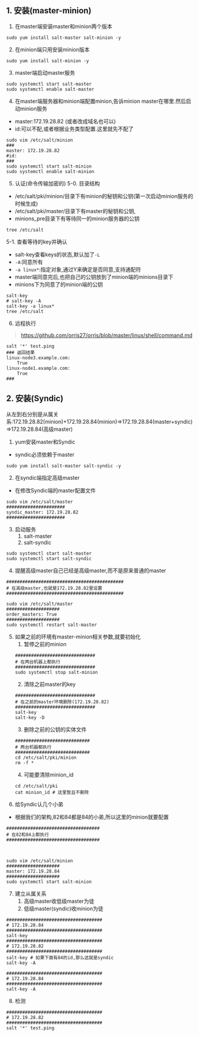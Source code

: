 ## 1. 安装(master-minion)
1. 在master端安装master和minion两个版本
```
sudo yum install salt-master salt-minion -y
```
2. 在minion端只用安装minion版本
```
sudo yum install salt-minion -y
```

3. master端启动master服务
```
sudo systemctl start salt-master
sudo systemctl enable salt-master
```
4. 在master端服务器和minion端配置minion,告诉minion master在哪里.然后启动minion服务
+ master:172.19.28.82 (或者改成域名也可以)
+ id:可以不配,或者根据业务类型配置.这里就先不配了
```
sudo vim /etc/salt/minion
###
master: 172.19.28.82
#id:
###
sudo systemctl start salt-minion
sudo systemctl enable salt-minion
```
5. 认证(命令传输加密的)
5-0. 目录结构
+ /etc/salt/pki/minion/目录下有minion的秘钥和公钥(第一次启动minion服务的时候生成)
+ /etc/salt/pki/master/目录下有master的秘钥和公钥,
+ minions_pre目录下有等待同一的minion服务器的公钥
```
tree /etc/salt
```
5-1. 查看等待的key并确认
+ salt-key查看keys的状态,默认加了`-L`
+ `-A`:同意所有
+ `-a linux*`:指定对象,通过Y来确定是否同意,支持通配符
+ master端同意完后,也把自己的公钥放到了minion端的minions目录下
+ minions下为同意了的minion端的公钥
```
salt-key
# salt-key -A
salt-key -a linux* 
tree /etc/salt
```

6. 远程执行
> https://github.com/orris27/orris/blob/master/linux/shell/command.md
```
salt '*' test.ping
### 返回结果
linux-node3.example.com:
    True
linux-node1.example.com:
    True
###
```

## 2. 安装(Syndic)
从左到右分别是从属关系:172.19.28.82(minion)+172.19.28.84(minion)=>172.19.28.84(master+syndic)=>172.19.28.84(高级master)
1. yum安装master和Syndic
+ syndic必须依赖于master
```
sudo yum install salt-master salt-syndic -y
```
2. 在syndic端指定高级master
+ 在修改Syndic端的master配置文件
```
sudo vim /etc/salt/master
######################
syndic_master: 172.19.28.82
######################
```
3. 启动服务
    1. salt-master
    2. salt-syndic
```
sudo systemctl start salt-master
sudo systemctl start salt-syndic
```
4. 提醒高级master自己已经是高级master,而不是原来普通的master
```
############################################
# 在高级master,也就是172.19.28.82里设置
############################################

sudo vim /etc/salt/master
####################
order_masters: True
####################
sudo systemctl restart salt-master
```
5. 如果之前的环境有master-minion相关参数,就要初始化
    1. 暂停之前的minion
    ```
    ##############################
    # 在两台机器上都执行
    ##############################
    sudo systemctl stop salt-minion
    ```
    2. 清除之前master的key
    ```
    ##############################
    # 在之前的master环境删除(172.19.28.82)
    ##############################
    salt-key
    salt-key -D
    ```
    3. 删除之前的公钥的实体文件
    ```
    ############################
    # 两台机器都执行
    ############################
    cd /etc/salt/pki/minion
    rm -f *
    ```
    4. 可能要清除minion_id
    ```
    cd /etc/salt/pki
    cat minion_id # 这里暂且不删除
    ```
6. 给Syndic认几个小弟
+ 根据我们的架构,82和84都是84的小弟,所以这里的minion就要配置
```
###################################
# 在82和84上都执行
###################################



sudo vim /etc/salt/minion
####################
master: 172.19.28.84
####################
sudo systemctl start salt-minion
```
7. 建立从属关系
    1. 高级master收低级master为徒
    2. 低级master(syndic)收minion为徒
```
####################################
# 172.19.28.84
####################################
salt-key
####################################
# 172.19.28.82
####################################
salt-key # 如果下面有84的id,那么这就是syndic
salt-key -A

####################################
# 172.19.28.84
####################################
salt-key -A

```
8. 检测
```
####################################
# 172.19.28.82
####################################
salt '*' test.ping
```
